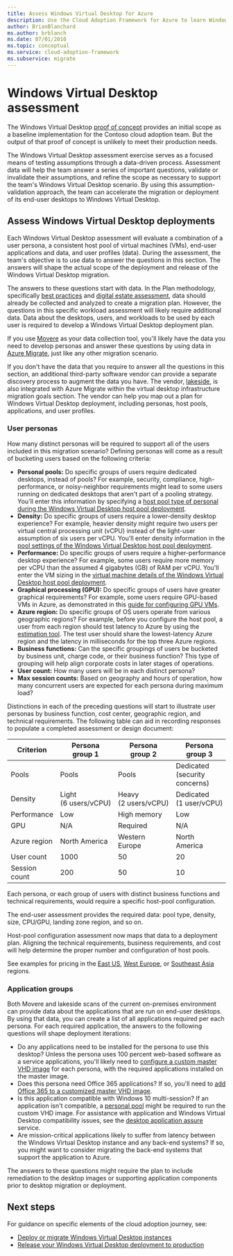 ```yaml
---
title: Assess Windows Virtual Desktop for Azure
description: Use the Cloud Adoption Framework for Azure to learn Windows Virtual Desktop migration best practices to help reduce complexity and standardize the migration process.
author: BrianBlanchard
ms.author: brblanch
ms.date: 07/01/2010
ms.topic: conceptual
ms.service: cloud-adoption-framework
ms.subservice: migrate
---
```


# Windows Virtual Desktop assessment

The Windows Virtual Desktop [proof of concept](./proof-of-concept.md) provides an initial scope as a baseline implementation for the Contoso cloud adoption team. But the output of that proof of concept is unlikely to meet their production needs.

The Windows Virtual Desktop assessment exercise serves as a focused means of testing assumptions through a data-driven process. Assessment data will help the team answer a series of important questions, validate or invalidate their assumptions, and refine the scope as necessary to support the team's Windows Virtual Desktop scenario. By using this assumption-validation approach, the team can accelerate the migration or deployment of its end-user desktops to Windows Virtual Desktop.

## Assess Windows Virtual Desktop deployments

Each Windows Virtual Desktop assessment will evaluate a combination of a user persona, a consistent host pool of virtual machines (VMs), end-user applications and data, and user profiles (data). During the assessment, the team's objective is to use data to answer the questions in this section. The answers will shape the actual scope of the deployment and release of the Windows Virtual Desktop migration.

The answers to these questions start with data. In the Plan methodology, specifically [best practices](../../plan/index.md) and [digital estate assessment](../../digital-estate/index.md), data should already be collected and analyzed to create a migration plan. However, the questions in this specific workload assessment will likely require additional data. Data about the desktops, users, and workloads to be used by each user is required to develop a Windows Virtual Desktop deployment plan.

If you use [Movere](/azure/migrate/migrate-services-overview#movere) as your data collection tool, you'll likely have the data you need to develop personas and answer these questions by using data in [Azure Migrate](/azure/migrate), just like any other migration scenario.

If you don't have the data that you require to answer all the questions in this section, an additional third-party software vendor can provide a separate discovery process to augment the data you have. The vendor, [lakeside](/azure/migrate/migrate-services-overview#isv-integration), is also integrated with Azure Migrate within the virtual desktop infrastructure migration goals section. The vendor can help you map out a plan for Windows Virtual Desktop deployment, including personas, host pools, applications, and user profiles.

### User personas

How many distinct personas will be required to support all of the users included in this migration scenario? Defining personas will come as a result of bucketing users based on the following criteria:

- **Personal pools:** Do specific groups of users require dedicated desktops, instead of pools? For example, security, compliance, high-performance, or noisy-neighbor requirements might lead to some users running on dedicated desktops that aren't part of a pooling strategy. You'll enter this information by specifying a [host pool type of personal during the Windows Virtual Desktop host pool deployment](/azure/virtual-desktop/create-host-pools-azure-marketplace#begin-the-host-pool-setup-process).
- **Density:** Do specific groups of users require a lower-density desktop experience? For example, heavier density might require two users per virtual central processing unit (vCPU) instead of the light-user assumption of six users per vCPU. You'll enter density information in the [pool settings of the Windows Virtual Desktop host pool deployment](/azure/virtual-desktop/create-host-pools-azure-marketplace#begin-the-host-pool-setup-process).
- **Performance:** Do specific groups of users require a higher-performance desktop experience? For example, some users require more memory per vCPU than the assumed 4&nbsp;gigabytes (GB) of RAM per vCPU. You'll enter the VM sizing in the [virtual machine details of the Windows Virtual Desktop host pool deployment](/azure/virtual-desktop/create-host-pools-azure-marketplace#virtual-machine-details).
- **Graphical processing (GPU):** Do specific groups of users have greater graphical requirements? For example, some users require GPU-based VMs in Azure, as demonstrated in this [guide for configuring GPU VMs](/azure/virtual-desktop/configure-vm-gpu).
- **Azure region:** Do specific groups of OS users operate from various geographic regions? For example, before you configure the host pool, a user from each region should test latency to Azure by using the [estimation tool](https://azure.microsoft.com/services/virtual-desktop/assessment/#estimation-tool). The test user should share the lowest-latency Azure region and the latency in milliseconds for the top three Azure regions.
- **Business functions:** Can the specific groupings of users be bucketed by business unit, charge code, or their business function? This type of grouping will help align corporate costs in later stages of operations.
- **User count:** How many users will be in each distinct persona?
- **Max session counts:** Based on geography and hours of operation, how many concurrent users are expected for each persona during maximum load?

Distinctions in each of the preceding questions will start to illustrate user personas by business function, cost center, geographic region, and technical requirements. The following table can aid in recording responses to populate a completed assessment or design document:

| Criterion  | Persona group&nbsp;1  | Persona group&nbsp;2  | Persona group&nbsp;3  |
|---------|---------|---------|---------|
| Pools  | Pools | Pools | Dedicated (security concerns) |
| Density | Light (6&nbsp;users/vCPU) | Heavy (2&nbsp;users/vCPU) | Dedicated (1&nbsp;user/vCPU) |
| Performance | Low | High memory | Low |
| GPU | N/A | Required | N/A |
| Azure region | North America | Western Europe | North America |
| User count | 1000 | 50 | 20 |
| Session count | 200 | 50 | 10 |

Each persona, or each group of users with distinct business functions and technical requirements, would require a specific host-pool configuration.

The end-user assessment provides the required data: pool type, density, size, CPU/GPU, landing zone region, and so on.

Host-pool configuration assessment now maps that data to a deployment plan. Aligning the technical requirements, business requirements, and cost will help determine the proper number and configuration of host pools.

See examples for pricing in the [East US](https://azure.com/e/448606254c9a44f88798892bb8e0ef3c), [West Europe](https://azure.com/e/61a376d5f5a641e8ac31d1884ade9e55), or [Southeast Asia](https://azure.com/e/7cf555068922461587d0aa99a476f926) regions.

### Application groups

Both Movere and lakeside scans of the current on-premises environment can provide data about the applications that are run on end-user desktops. By using that data, you can create a list of all applications required per each persona. For each required application, the answers to the following questions will shape deployment iterations:

- Do any applications need to be installed for the persona to use this desktop? Unless the persona uses 100 percent web-based software as a service applications, you'll likely need to [configure a custom master VHD image](/azure/virtual-desktop/set-up-customize-master-image) for each persona, with the required applications installed on the master image.
- Does this persona need Office 365 applications? If so, you'll need to [add Office 365 to a customized master VHD image](/azure/virtual-desktop/install-office-on-wvd-master-image).
- Is this application compatible with Windows&nbsp;10 multi-session? If an application isn't compatible, a [personal pool](/azure/virtual-desktop/configure-host-pool-personal-desktop-assignment-type) might be required to run the custom VHD image. For assistance with application and Windows Virtual Desktop compatibility issues, see the [desktop application assure](/fasttrack/win-10-app-assure-assistance-offered) service.
- Are mission-critical applications likely to suffer from latency between the Windows Virtual Desktop instance and any back-end systems? If so, you might want to consider migrating the back-end systems that support the application to Azure.

The answers to these questions might require the plan to include remediation to the desktop images or supporting application components prior to desktop migration or deployment.

## Next steps

For guidance on specific elements of the cloud adoption journey, see:

- [Deploy or migrate Windows Virtual Desktop instances](./migrate-deploy.md)
- [Release your Windows Virtual Desktop deployment to production](./migrate-release.md)
